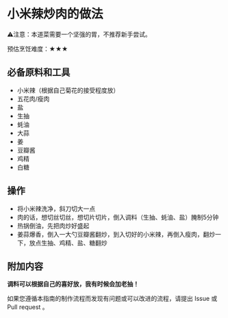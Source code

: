 # 小米辣炒肉的做法

⚠️注意：本道菜需要一个坚强的胃，不推荐新手尝试。

预估烹饪难度：★★★

## 必备原料和工具

* 小米辣（根据自己菊花的接受程度放）
* 五花肉/瘦肉
* 盐
* 生抽
* 蚝油
* 大蒜
* 姜
* 豆瓣酱
* 鸡精
* 白糖

## 操作

* 将小米辣洗净，斜刀切大一点
* 肉的话，想切丝切丝，想切片切片，倒入调料（生抽、蚝油、盐）腌制5分钟
* 热锅倒油，先把肉炒好盛起
* 姜蒜爆香，倒入一大勺豆瓣酱翻炒，到入切好的小米辣，再倒入瘦肉，翻炒一下，放点生抽、鸡精、盐、糖翻炒

## 附加内容

**调料可以根据自己的喜好放，我有时候会加老抽！**

如果您遵循本指南的制作流程而发现有问题或可以改进的流程，请提出 Issue 或 Pull request 。
